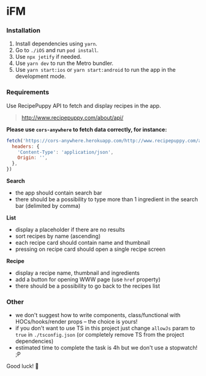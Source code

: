 # iFM

### Installation

1. Install dependencies using `yarn`.
2. Go to `./iOS` and run `pod install`.
3. Use `npx jetify` if needed.
4. Use `yarn dev` to run the Metro bundler.
5. Use `yarn start:ios` or `yarn start:android` to run the app in the development mode.

### Requirements

Use RecipePuppy API to fetch and display recipes in the app.

> http://www.recipepuppy.com/about/api/

**Please use `cors-anywhere` to fetch data correctly, for instance:**

```js
fetch('https://cors-anywhere.herokuapp.com/http://www.recipepuppy.com/api/?i=onions&p=1', {
  headers: {
    'Content-Type': 'application/json',
    Origin: '',
  },
})
```

**Search**

- the app should contain search bar
- there should be a possibility to type more than 1 ingredient in the search bar (delimited by comma)

**List**

- display a placeholder if there are no results
- sort recipes by name (ascending)
- each recipe card should contain name and thumbnail
- pressing on recipe card should open a single recipe screen

**Recipe**

- display a recipe name, thumbnail and ingredients
- add a button for opening WWW page (use `href` property)
- there should be a possibility to go back to the recipes list

### Other

- we don't suggest how to write components, class/functional with HOCs/hooks/render props – the choice is yours!
- if you don't want to use TS in this project just change `allowJs` param to `true` in `./tsconfig.json` (or completely remove TS from the project dependencies)
- estimated time to complete the task is 4h but we don't use a stopwatch! ;P

Good luck! 🤗
